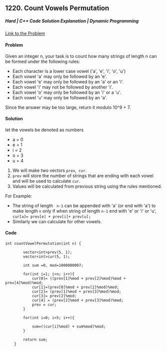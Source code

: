 ## 1220. Count Vowels Permutation

##### Hard | C++ Code Solution Explanation | Dynamic Programming

[Link to the Problem](https://leetcode.com/problems/count-vowels-permutation/)

#### Problem

Given an integer n, your task is to count how many strings of length n can be formed under the following rules:

- Each character is a lower case vowel ('a', 'e', 'i', 'o', 'u')
- Each vowel 'a' may only be followed by an 'e'.
- Each vowel 'e' may only be followed by an 'a' or an 'i'.
- Each vowel 'i' may not be followed by another 'i'.
- Each vowel 'o' may only be followed by an 'i' or a 'u'.
- Each vowel 'u' may only be followed by an 'a'.

Since the answer may be too large, return it modulo 10^9 + 7.

#### Solution

let the vowels be denoted as numbers

- a = 0
- e = 1
- i = 2
- o = 3
- u = 4

1. We will make two vectors `prev`,` cur`.
2. `prev` will store the number of strings that are ending with each vowel and will be used to calculate `cur`.
3. Values will be calculated from previous string using the rules mentioned.

For Example:

- The string of length ` n-1` can be appended with 'a' (or end with 'a') to make length `n` only if when string of length `n-1` end with 'e' or 'i' or 'u',
  `cur[a]= prev[e] + prev[i]+ prev[u];`
- Similarly we can calculate for other vowels.

#### Code

```
int countVowelPermutation(int n) {

        vector<int>prev(5, 1);
        vector<int>cur(5, 1);

        int sum =0, mod=1000000007;

        for(int i=1; i<n; i++){
            cur[0]= ((prev[1]%mod + prev[2]%mod)%mod + prev[4]%mod)%mod;
            cur[1]=(prev[0]%mod + prev[2]%mod)%mod;
            cur[2]= (prev[1]%mod + prev[3]%mod)%mod;
            cur[3]= prev[2]%mod;
            cur[4] = (prev[2]%mod + prev[3]%mod)%mod;
            prev = cur;
        }

        for(int i=0; i<5; i++){

            sum=((cur[i]%mod) + sum%mod)%mod;
        }

        return sum;
    }
```
